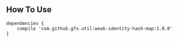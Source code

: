 ## How To Use

```
dependencies {
    compile 'com.github.gfx.util:weak-identity-hash-map:1.0.0'
}
```

